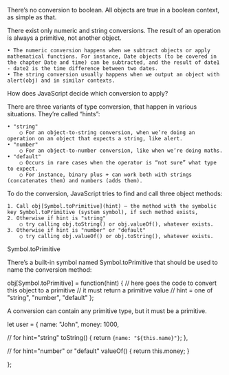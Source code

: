 There’s no conversion to boolean. All objects are true in a boolean context, as simple as that. 

There exist only numeric and string conversions. The result of an operation is always a primitive, not another object.

	• The numeric conversion happens when we subtract objects or apply mathematical functions. For instance, Date objects (to be covered in the chapter Date and time) can be subtracted, and the result of date1 - date2 is the time difference between two dates.
	• The string conversion usually happens when we output an object with alert(obj) and in similar contexts.

How does JavaScript decide which conversion to apply?

There are three variants of type conversion, that happen in various situations. They’re called “hints”:

	• "string"
		○ For an object-to-string conversion, when we’re doing an operation on an object that expects a string, like alert.
	• "number"
		○ For an object-to-number conversion, like when we’re doing maths.
	• "default"
		○ Occurs in rare cases when the operator is “not sure” what type to expect.
		○ For instance, binary plus + can work both with strings (concatenates them) and numbers (adds them). 

To do the conversion, JavaScript tries to find and call three object methods:
 
	1. Call obj[Symbol.toPrimitive](hint) – the method with the symbolic key Symbol.toPrimitive (system symbol), if such method exists,
	2. Otherwise if hint is "string"
		○ try calling obj.toString() or obj.valueOf(), whatever exists.
	3. Otherwise if hint is "number" or "default"
		○ try calling obj.valueOf() or obj.toString(), whatever exists.


Symbol.toPrimitive

There’s a built-in symbol named Symbol.toPrimitive that should be used to name the conversion method:
 
obj[Symbol.toPrimitive] = function(hint) {
  // here goes the code to convert this object to a primitive
  // it must return a primitive value
  // hint = one of "string", "number", "default"
};

A conversion can contain any primitive type, but it must be a primitive.

let user = {
  name: "John",
  money: 1000,
 
  // for hint="string"
  toString() {
    return `{name: "${this.name}"}`;
  },
 
  // for hint="number" or "default"
  valueOf() {
    return this.money;
  }
 
};




